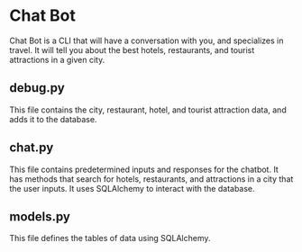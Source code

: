 



# Chat Bot
Chat Bot is a CLI that will have a conversation with you, and specializes in travel. It will tell you about the best hotels, restaurants, and tourist attractions in a given city.
## debug.py
This file contains the city, restaurant, hotel, and tourist attraction data, and adds it to the database.
## chat.py
This file contains predetermined inputs and responses for the chatbot. It has methods that search for hotels, restaurants, and attractions in a city that the user inputs. It uses SQLAlchemy to interact with the database.
## models.py
This file defines the tables of data using SQLAlchemy.